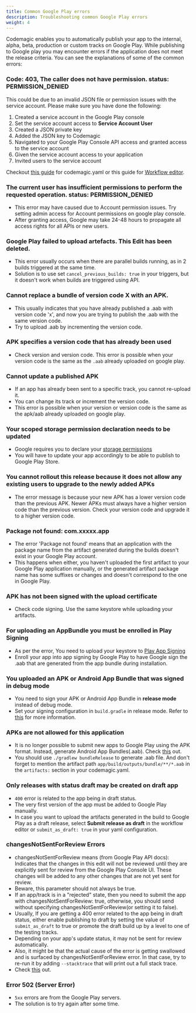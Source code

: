 ```yaml
---
title: Common Google Play errors
description: Troubleshooting common Google Play errors
weight: 4
---
```


Codemagic enables you to automatically publish your app to the internal, alpha, beta, production or custom tracks on Google Play. While publishing to Google play you may encounter errors if the application does not meet the release criteria. You can see the explanations of some of the common errors:

### Code: 403, The caller does not have permission. status: PERMISSION_DENIED
This could be due to an invalid JSON file or permission issues with the service account. Please make sure you have done the following:
   1. Created a service account in the Google Play console
   2. Set the service account access to **Service Account User**
   3. Created a JSON private key
   4. Added the JSON key to Codemagic
   5. Navigated to your Google Play Console API access and granted access to the service account
   6. Given the service account access to your application
   7. Invited users to the service account
   
   Checkout [this guide](../knowledge-base/google-services-authentication/#google-play) for codemagic.yaml or this guide for [Workflow editor](../flutter-publishing/publishing-to-google-play).

### The current user has insufficient permissions to perform the requested operation. status: PERMISSION_DENIED
   - This error may have caused due to Account permission issues. Try setting admin access for Account permissions on google play console. 
   - After granting access, Google may take 24-48 hours to propagate all access rights for all APIs or new users.

### Google Play failed to upload artefacts. This Edit has been deleted.
   - This error usually occurs when there are parallel builds running, as in 2 builds triggered at the same time. 
   - Solution is to use set `cancel_previous_builds: true` in your triggers, but it doesn't work when builds are triggered using API.

### Cannot replace a bundle of version code X with an APK.
   - This usually indicates that you have already published a .aab with version code 'x', and now you are trying to publish the .aab with the same version code.
   - Try to upload .aab by incrementing the version code.

### APK specifies a version code that has already been used
   - Check version and version code. This error is possible when your version code is the same as the `.aab` already uploaded on google play.

### Cannot update a published APK
   - If an app has already been sent to a specific track, you cannot re-upload it. 
   - You can change its track or increment the version code.
   - This error is possible when your version or version code is the same as the apk/aab already uploaded on google play.

### Your scoped storage permission declaration needs to be updated
   - Google requires you to declare your [storage permissions](https://developer.android.com/about/versions/11/privacy/storage)
   - You will have to update your app accordingly to be able to publish to Google Play Store.

### You cannot rollout this release because it does not allow any existing users to upgrade to the newly added APKs
   - The error message is because your new APK has a lower version code than the previous APK. Newer APKs must always have a higher version code than the previous version. Check your version code and upgrade it to a higher version code.

### Package not found: com.xxxxx.app
   - The error 'Package not found' means that an application with the package name from the artifact generated during the builds doesn't exist in your Google Play account.
   - This happens when either, you haven't uploaded the first artifact to your Google Play application manually, or the generated artifact package name has some suffixes or changes and doesn't correspond to the one in Google Play.

### APK has not been signed with the upload certificate
  - Check code signing. Use the same keystore while uploading your artifacts.

### For uploading an AppBundle you must be enrolled in Play Signing
  - As per the error, You need to upload your keystore to [Play App Signing](https://support.google.com/googleplay/android-developer/answer/9842756?visit_id=637769761748201384-2647523405&rd=1)
  - Enroll your app into app signing by Google Play to have Google sign the .aab that are generated from the app bundle during installation.

### You uploaded an APK or Android App Bundle that was signed in debug mode
  - You need to sign your APK or Android App Bundle in **release mode** instead of debug mode.
  - Set your signing configuration in `build.gradle` in release mode. Refer to [this](../code-signing/android-code-signing/#option-2-configure-signing-using-environment-variables) for more information.

### APKs are not allowed for this application
   - It is no longer possible to submit new apps to Google Play using the APK format. Instead, generate Android App Bundles(.aab). Check [this](https://android-developers.googleblog.com/2021/06/the-future-of-android-app-bundles-is.html) out.
   - You should use `./gradlew bundleRelease` to generate .aab file. And don't forget to mention the artifact path `app/build/outputs/bundle/**/*.aab` in the `artifacts:` section in your codemagic.yaml.

### Only releases with status draft may be created on draft app
   - `400` error is related to the app being in draft status.
   - The very first version of the app must be added to Google Play manually. 
   - In case you want to upload the artifacts generated in the build to Google Play as a draft release, select **Submit release as draft** in the workflow editor or `submit_as_draft: true` in your yaml configuration.

### changesNotSentForReview Errors
  - changesNotSentForReview means (from Google Play API docs): Indicates that the changes in this edit will not be reviewed until they are explicitly sent for review from the Google Play Console UI. These changes will be added to any other changes that are not yet sent for review.
  - Beware, this parameter should not always be true.
  - If an app/track is in a "rejected" state, then you need to submit the app with changesNotSentForReview: true, otherwise, you should send without specifying changesNotSentForReview(or setting it to false). 
  - Usually, If you are getting a 400 error related to the app being in draft status, either enable publishing to draft by setting the value of `submit_as_draft` to true or promote the draft build up by a level to one of the testing tracks.
  - Depending on your app's update status, it may not be sent for review automatically. 
  - Also, it might be that the actual cause of the error is getting swallowed and is surfaced by changesNotSentForReview error. In that case, try to re-run it by adding `--stacktrace` that will print out a full stack trace.
  - Check [this](https://docs.codemagic.io/yaml-publishing/google-play/) out.

### Error 502 (Server Error)
  - `5xx` errors are from the Google Play servers. 
  - The solution is to try again after some time.

